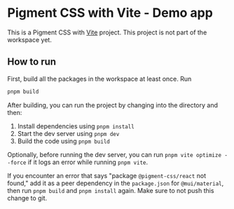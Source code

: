 # Pigment CSS with Vite - Demo app

This is a Pigment CSS with [Vite](https://vite.dev/) project.
This project is not part of the workspace yet.

## How to run

First, build all the packages in the workspace at least once. Run

```bash
pnpm build
```

After building, you can run the project by changing into the directory and then:

1. Install dependencies using `pnpm install`
2. Start the dev server using `pnpm dev`
3. Build the code using `pnpm build`

Optionally, before running the dev server, you can run `pnpm vite optimize --force` if it logs an error while running `pnpm vite`.

If you encounter an error that says "package `@pigment-css/react` not found," add it as a peer dependency in the `package.json` for `@mui/material`, then run `pnpm build` and `pnpm install` again. Make sure to not push this change to git.
